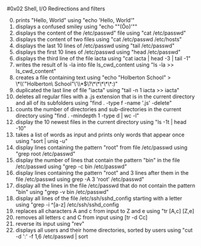 #0x02 Shell, I/O Redirections and filters

0. prints "Hello, World" using "echo 'Hello, World'"
1. displays a confused smiley using "echo "\"(Ôo)'""
2. displays the content of the /etc/passwd" file using "cat /etc/passwd"
3. displays the content of two files using "cat /etc/passwd /etc/hosts"
4. displays the last 10 lines of /etc/passwd using "tail /etc/passwd"
5. displays the first 10 lines of /etc/passwd using "head /etc/passwd"
6. displays the third line of the file iacta using "cat iacta | head -3 | tail -1"
7. writes the result of ls -la into file ls_cwd_content using "ls -la >> ls_cwd_content"
8. creates a file containing text using "echo "Holberton School" > \\\*\\\\\'\"Holberton\ School\"\\\'\\\\\*\$\\\?\\\*\\\*\\\*\\\*\\\*\:\)"
9. duplicated the last line of file "iacta" using "tail -n 1 iacta >> iacta"
10. deletes all regular files with a .js extension that is in the current directory and all of its subfolders using "find . -type f -name '.js' -delete"
11. counts the number of directories and sub-directories in the current directory using "find . -mindepth 1 -type d | wc -l"
12. display the 10 newest files in the current directory using "ls -1t | head -10"
13. takes a list of words as input and prints only words that appear once using "sort | uniq -u"
14. display lines containing the pattern "root" from file /etc/passwd using "grep root /etc/passwd"
15. display the number of lines that contain the pattern "bin" in the file /etc/passwd using "grep -c bin /etc/passwd"
16. display lines containing the pattern "root" and 3 lines after them in the file /etc/passwd using grep -A 3 'root' /etc/passwd"
17. display all the lines in the file /etc/passwd that do not contain the pattern "bin" using "grep -v bin /etc/passwd"
18. display all lines of the file /etc/ssh/sshd_config starting with a letter using "grep -i ^[a-z] /etc/ssh/sshd_config
19. replaces all characters A and c from input to Z and e using "tr [A,c] [Z,e]
20. removes all letters c and C from input using [tr -d Cc]
21. reverse its input using "rev"
22. displays all users and their home directories, sorted by users using "cut -d ':' -f 1,6 /etc/passwd | sort
